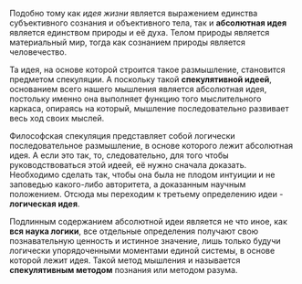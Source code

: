 Подобно тому как *идея жизни* является
выражением единства субъективного сознания и объективного тела,
так и **абсолютная идея** является единством природы и её духа. Телом природы является материальный мир, тогда как сознанием природы является человечество.

 Та идея,
 на основе которой строится такое размышление, становится предметом
 спекуляции. А поскольку такой **спекулятивной идеей**, основанием всего нашего мышления
 является абсолютная идея, постольку именно она выполняет функцию того
 мыслительного каркаса, опираясь на который, мышление последовательно развивает весь
 ход своих мыслей.

 Философская спекуляция представляет собой логически последовательное
 размышление, в основе которого лежит абсолютная идея. А если это так, то,
 следовательно, для того чтобы руководствоваться этой идеей, её нужно сначала доказать.
 Необходимо сделать так, чтобы она была не плодом интуиции и не заповедью
 какого-либо авторитета, а доказанным научным положением. Отсюда мы переходим к
 третьему определению идеи - **логическая идея**.

 Подлинным содержанием абсолютной идеи является не что иное, как **вся
 наука логики**, все отдельные определения
 получают свою познавательную ценность и истинное значение, лишь только будучи
 логически упорядоченными моментами единой системы, в основе которой лежит идея.
Такой метод мышления и называется **спекулятивным методом** познания или
 методом разума.